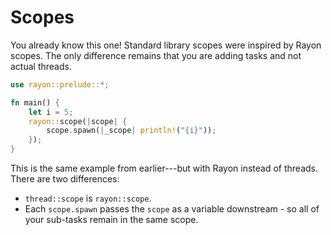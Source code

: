 # Scopes


You already know this one! Standard library scopes were inspired by Rayon scopes. The only difference remains that you are adding tasks and not actual threads.

```rust
use rayon::prelude::*;

fn main() {
    let i = 5;
    rayon::scope(|scope| {
        scope.spawn(|_scope| println!("{i}"));
    });
}
```

This is the same example from earlier---but with Rayon instead of threads. There are two differences:

* `thread::scope` is `rayon::scope`.
* Each `scope.spawn` passes the `scope` as a variable downstream - so all of your sub-tasks remain in the same scope.
